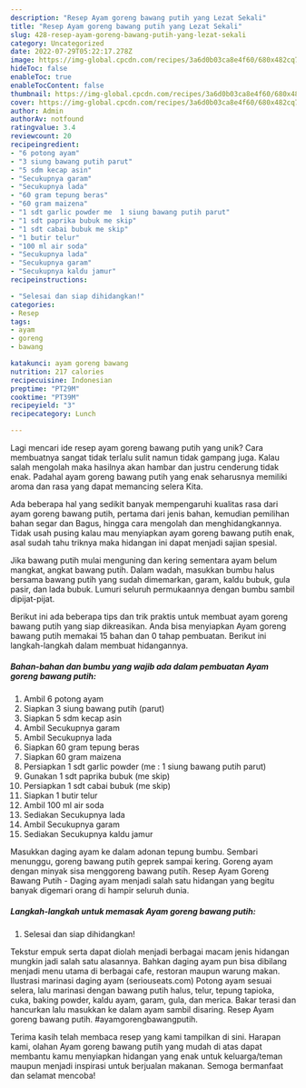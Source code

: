 ```yaml
---
description: "Resep Ayam goreng bawang putih yang Lezat Sekali"
title: "Resep Ayam goreng bawang putih yang Lezat Sekali"
slug: 428-resep-ayam-goreng-bawang-putih-yang-lezat-sekali
category: Uncategorized
date: 2022-07-29T05:22:17.278Z
image: https://img-global.cpcdn.com/recipes/3a6d0b03ca8e4f60/680x482cq70/ayam-goreng-bawang-putih-foto-resep-utama.jpg
hideToc: false
enableToc: true
enableTocContent: false
thumbnail: https://img-global.cpcdn.com/recipes/3a6d0b03ca8e4f60/680x482cq70/ayam-goreng-bawang-putih-foto-resep-utama.jpg
cover: https://img-global.cpcdn.com/recipes/3a6d0b03ca8e4f60/680x482cq70/ayam-goreng-bawang-putih-foto-resep-utama.jpg
author: Admin
authorAv: notfound
ratingvalue: 3.4
reviewcount: 20
recipeingredient:
- "6 potong ayam"
- "3 siung bawang putih parut"
- "5 sdm kecap asin"
- "Secukupnya garam"
- "Secukupnya lada"
- "60 gram tepung beras"
- "60 gram maizena"
- "1 sdt garlic powder me  1 siung bawang putih parut"
- "1 sdt paprika bubuk me skip"
- "1 sdt cabai bubuk me skip"
- "1 butir telur"
- "100 ml air soda"
- "Secukupnya lada"
- "Secukupnya garam"
- "Secukupnya kaldu jamur"
recipeinstructions:

- "Selesai dan siap dihidangkan!"
categories:
- Resep
tags:
- ayam
- goreng
- bawang

katakunci: ayam goreng bawang 
nutrition: 217 calories
recipecuisine: Indonesian
preptime: "PT29M"
cooktime: "PT39M"
recipeyield: "3"
recipecategory: Lunch

---
```





Lagi mencari ide resep ayam goreng bawang putih yang unik? Cara membuatnya sangat tidak terlalu sulit namun tidak gampang juga. Kalau salah mengolah maka hasilnya akan hambar dan justru cenderung tidak enak. Padahal ayam goreng bawang putih yang enak seharusnya memiliki aroma dan rasa yang dapat memancing selera Kita.





Ada beberapa hal yang sedikit banyak mempengaruhi kualitas rasa dari ayam goreng bawang putih, pertama dari jenis bahan, kemudian pemilihan bahan segar dan Bagus, hingga cara mengolah dan menghidangkannya. Tidak usah pusing kalau mau menyiapkan ayam goreng bawang putih enak,      asal sudah tahu triknya maka hidangan ini dapat menjadi sajian spesial.














Jika bawang putih mulai menguning dan kering sementara ayam belum mangkat, angkat bawang putih. Dalam wadah, masukkan bumbu halus bersama bawang putih yang sudah dimemarkan, garam, kaldu bubuk, gula pasir, dan lada bubuk. Lumuri seluruh permukaannya dengan bumbu sambil dipijat-pijat.






Berikut ini ada beberapa tips dan trik praktis untuk membuat ayam goreng bawang putih yang siap dikreasikan. Anda bisa menyiapkan Ayam goreng bawang putih memakai 15 bahan dan 0 tahap pembuatan. Berikut ini langkah-langkah dalam membuat hidangannya.

<!--inarticleads1-->

##### Bahan-bahan dan bumbu yang wajib ada dalam pembuatan Ayam goreng bawang putih:

1. Ambil 6 potong ayam
1. Siapkan 3 siung bawang putih (parut)
1. Siapkan 5 sdm kecap asin
1. Ambil Secukupnya garam
1. Ambil Secukupnya lada
1. Siapkan 60 gram tepung beras
1. Siapkan 60 gram maizena
1. Persiapkan 1 sdt garlic powder (me : 1 siung bawang putih parut)
1. Gunakan 1 sdt paprika bubuk (me skip)
1. Persiapkan 1 sdt cabai bubuk (me skip)
1. Siapkan 1 butir telur
1. Ambil 100 ml air soda
1. Sediakan Secukupnya lada
1. Ambil Secukupnya garam
1. Sediakan Secukupnya kaldu jamur


Masukkan daging ayam ke dalam adonan tepung bumbu. Sembari menunggu, goreng bawang putih geprek sampai kering. Goreng ayam dengan minyak sisa menggoreng bawang putih. Resep Ayam Goreng Bawang Putih - Daging ayam menjadi salah satu hidangan yang begitu banyak digemari orang di hampir seluruh dunia. 

<!--inarticleads2-->

##### Langkah-langkah untuk memasak Ayam goreng bawang putih:


1. Selesai dan siap dihidangkan!

Tekstur empuk serta dapat diolah menjadi berbagai macam jenis hidangan mungkin jadi salah satu alasannya. Bahkan daging ayam pun bisa dibilang menjadi menu utama di berbagai cafe, restoran maupun warung makan. Ilustrasi marinasi daging ayam (seriouseats.com) Potong ayam sesuai selera, lalu marinasi dengan bawang putih halus, telur, tepung tapioka, cuka, baking powder, kaldu ayam, garam, gula, dan merica. Bakar terasi dan hancurkan lalu masukkan ke dalam ayam sambil disaring. Resep Ayam goreng bawang putih. #ayamgorengbawangputih. 

Terima kasih telah membaca resep yang kami tampilkan di sini. Harapan kami, olahan Ayam goreng bawang putih yang mudah di atas dapat membantu kamu menyiapkan hidangan yang enak untuk keluarga/teman maupun menjadi inspirasi untuk berjualan makanan. Semoga bermanfaat dan selamat mencoba!
